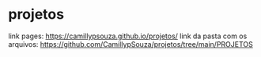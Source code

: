 # projetos
link pages: https://camillypsouza.github.io/projetos/
link da pasta com os arquivos: https://github.com/CamillypSouza/projetos/tree/main/PROJETOS
